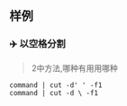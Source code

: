 


## 样例 

### ✈️ 以空格分割
> 2中方法,哪种有用用哪种
```console
command | cut -d' ' -f1
command | cut -d \ -f1
```
